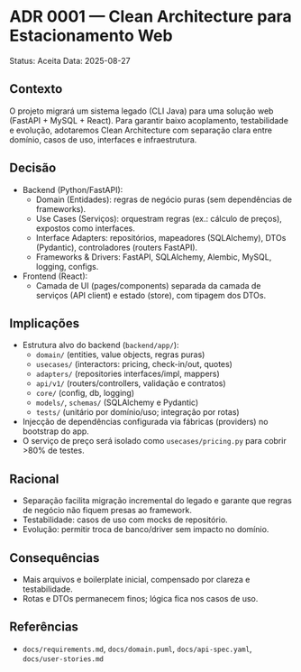# ADR 0001 — Clean Architecture para Estacionamento Web

Status: Aceita
Data: 2025-08-27

## Contexto
O projeto migrará um sistema legado (CLI Java) para uma solução web (FastAPI + MySQL + React). Para garantir baixo acoplamento, testabilidade e evolução, adotaremos Clean Architecture com separação clara entre domínio, casos de uso, interfaces e infraestrutura.

## Decisão
- Backend (Python/FastAPI):
  - Domain (Entidades): regras de negócio puras (sem dependências de frameworks).
  - Use Cases (Serviços): orquestram regras (ex.: cálculo de preços), expostos como interfaces.
  - Interface Adapters: repositórios, mapeadores (SQLAlchemy), DTOs (Pydantic), controladores (routers FastAPI).
  - Frameworks & Drivers: FastAPI, SQLAlchemy, Alembic, MySQL, logging, configs.
- Frontend (React):
  - Camada de UI (pages/components) separada da camada de serviços (API client) e estado (store), com tipagem dos DTOs.

## Implicações
- Estrutura alvo do backend (`backend/app/`):
  - `domain/` (entities, value objects, regras puras)
  - `usecases/` (interactors: pricing, check-in/out, quotes)
  - `adapters/` (repositories interfaces/impl, mappers)
  - `api/v1/` (routers/controllers, validação e contratos)
  - `core/` (config, db, logging)
  - `models/`, `schemas/` (SQLAlchemy e Pydantic)
  - `tests/` (unitário por domínio/uso; integração por rotas)
- Injecção de dependências configurada via fábricas (providers) no bootstrap do app.
- O serviço de preço será isolado como `usecases/pricing.py` para cobrir >80% de testes.

## Racional
- Separação facilita migração incremental do legado e garante que regras de negócio não fiquem presas ao framework.
- Testabilidade: casos de uso com mocks de repositório.
- Evolução: permitir troca de banco/driver sem impacto no domínio.

## Consequências
- Mais arquivos e boilerplate inicial, compensado por clareza e testabilidade.
- Rotas e DTOs permanecem finos; lógica fica nos casos de uso.

## Referências
- `docs/requirements.md`, `docs/domain.puml`, `docs/api-spec.yaml`, `docs/user-stories.md`
